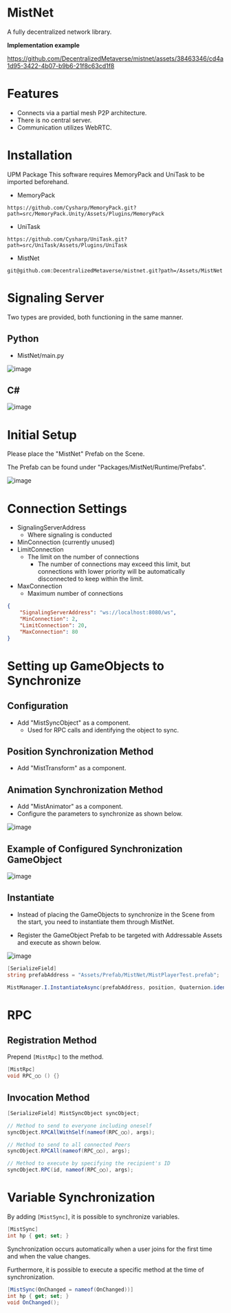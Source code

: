 # MistNet
A fully decentralized network library.

**Implementation example**

https://github.com/DecentralizedMetaverse/mistnet/assets/38463346/cd4a1d95-3422-4b07-b9b6-21f8c63cd1f8

# Features
- Connects via a partial mesh P2P architecture.
- There is no central server.
- Communication utilizes WebRTC.

# Installation
UPM Package
This software requires MemoryPack and UniTask to be imported beforehand.
- MemoryPack
```
https://github.com/Cysharp/MemoryPack.git?path=src/MemoryPack.Unity/Assets/Plugins/MemoryPack
```
- UniTask
```
https://github.com/Cysharp/UniTask.git?path=src/UniTask/Assets/Plugins/UniTask
```
- MistNet
```
git@github.com:DecentralizedMetaverse/mistnet.git?path=/Assets/MistNet
```

# Signaling Server
Two types are provided, both functioning in the same manner.
## Python
- MistNet/main.py


![image](https://github.com/DecentralizedMetaverse/mistnet/assets/38463346/f0c37c6a-aec2-47d7-8b09-99162c56e35a)

## C#
![image](https://github.com/DecentralizedMetaverse/mistnet/assets/38463346/c5b11c4e-4604-455e-8c1d-81f77eee0d3d)

# Initial Setup
Please place the "MistNet" Prefab on the Scene.

The Prefab can be found under "Packages/MistNet/Runtime/Prefabs".

![image](https://github.com/DecentralizedMetaverse/mistnet/assets/38463346/e706a9e6-d549-489b-b1cc-1d4a770f6c70)

# Connection Settings
- SignalingServerAddress
    - Where signaling is conducted
- MinConnection (currently unused)
- LimitConnection
    - The limit on the number of connections
        - The number of connections may exceed this limit, but
        connections with lower priority will be automatically disconnected to keep within the limit.
- MaxConnection
    - Maximum number of connections
```json
{
    "SignalingServerAddress": "ws://localhost:8080/ws",
    "MinConnection": 2,
    "LimitConnection": 20,
    "MaxConnection": 80
}
```

# Setting up GameObjects to Synchronize

## Configuration
- Add "MistSyncObject" as a component.
    - Used for RPC calls and identifying the object to sync.
    
## Position Synchronization Method
- Add "MistTransform" as a component.

## Animation Synchronization Method
- Add "MistAnimator" as a component.
- Configure the parameters to synchronize as shown below.

![image](https://github.com/DecentralizedMetaverse/mistnet/assets/38463346/6a52670a-ff8e-4346-9329-32a90db26904)

## Example of Configured Synchronization GameObject
![image](https://github.com/DecentralizedMetaverse/mistnet/assets/38463346/ed16052a-2bae-4dea-bf0f-a7ce367f10b7)

## Instantiate
- Instead of placing the GameObjects to synchronize in the Scene from the start,
you need to instantiate them through MistNet.

- Register the GameObject Prefab to be targeted with Addressable Assets and execute as shown below.

![image](https://github.com/DecentralizedMetaverse/mistnet/assets/38463346/8ee873c1-89ff-4774-b762-a9017df5a825)


```csharp
[SerializeField] 
string prefabAddress = "Assets/Prefab/MistNet/MistPlayerTest.prefab";

MistManager.I.InstantiateAsync(prefabAddress, position, Quaternion.identity).Forget();
```

# RPC
## Registration Method
Prepend `[MistRpc]` to the method.
```csharp
[MistRpc]
void RPC_○○ () {}
```

## Invocation Method
```csharp
[SerializeField] MistSyncObject syncObject;

// Method to send to everyone including oneself
syncObject.RPCAllWithSelf(nameof(RPC_○○), args);

// Method to send to all connected Peers
syncObject.RPCAll(nameof(RPC_○○), args);

// Method to execute by specifying the recipient's ID
syncObject.RPC(id, nameof(RPC_○○), args);
```

# Variable Synchronization

By adding `[MistSync]`, it is possible to synchronize variables.

```csharp
[MistSync]
int hp { get; set; }
```

Synchronization occurs automatically when a user joins for the first time and when the value changes.

Furthermore, it is possible to execute a specific method at the time of synchronization.

```csharp
[MistSync(OnChanged = nameof(OnChanged))]
int hp { get; set; }
void OnChanged();    
```
